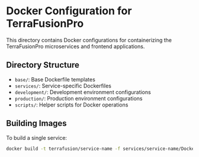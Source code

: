 # Docker Configuration for TerraFusionPro

This directory contains Docker configurations for containerizing the TerraFusionPro
microservices and frontend applications.

## Directory Structure

- `base/`: Base Dockerfile templates
- `services/`: Service-specific Dockerfiles
- `development/`: Development environment configurations
- `production/`: Production environment configurations
- `scripts/`: Helper scripts for Docker operations

## Building Images

To build a single service:

```bash
docker build -t terrafusion/service-name -f services/service-name/Dockerfile .
